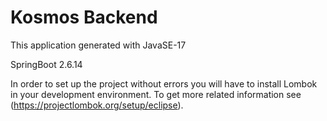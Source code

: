 # Kosmos Backend

This application generated with JavaSE-17

SpringBoot 2.6.14

In order to set up the project without errors you will have to install Lombok in your development environment. 
To get more related information see (https://projectlombok.org/setup/eclipse).
